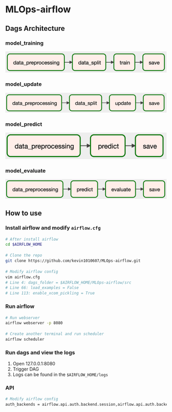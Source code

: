 # MLOps-airflow

## Dags Architecture

### model_training
![model_training](image/model_training.png)

### model_update
![model_update](image/model_update.png)

### model_predict
![model_predict](image/model_predict.png)

### model_evaluate
![model_evaluate](image/model_evaluate.png)

## How to use

### Install airflow and modify `airflow.cfg`

```bash
# After install airflow
cd $AIRFLOW_HOME

# Clone the repo
git clone https://github.com/kevin1010607/MLOps-airflow.git

# Modify airflow config
vim airflow.cfg
# Line 4: dags_folder = $AIRFLOW_HOME/MLOps-airflow/src
# Line 66: load_examples = False
# Line 113: enable_xcom_pickling = True
```

### Run airflow

```bash
# Run webserver
airflow webserver -p 8080

# Create another terminal and run scheduler
airflow scheduler
```

### Run dags and view the logs

1. Open 127.0.0.1:8080
2. Trigger DAG
3. Logs can be found in the `$AIRFLOW_HOME/logs`

### API
```bash
# Modify airflow config
auth_backends = airflow.api.auth.backend.session,airflow.api.auth.backend.basic_auth
```